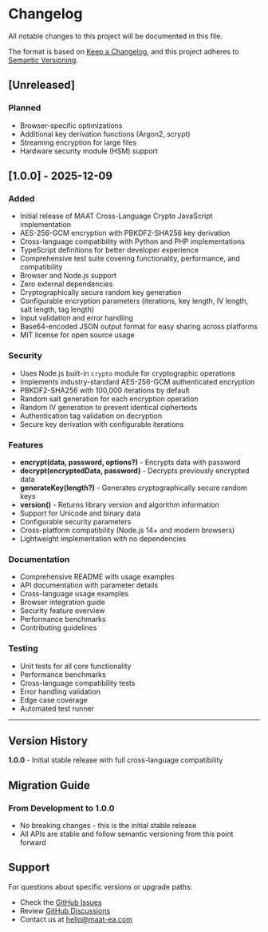 # Changelog

All notable changes to this project will be documented in this file.

The format is based on [Keep a Changelog](https://keepachangelog.com/en/1.0.0/),
and this project adheres to [Semantic Versioning](https://semver.org/spec/v2.0.0.html).

## [Unreleased]

### Planned
- Browser-specific optimizations
- Additional key derivation functions (Argon2, scrypt)
- Streaming encryption for large files
- Hardware security module (HSM) support

## [1.0.0] - 2025-12-09

### Added
- Initial release of MAAT Cross-Language Crypto JavaScript implementation
- AES-256-GCM encryption with PBKDF2-SHA256 key derivation
- Cross-language compatibility with Python and PHP implementations
- TypeScript definitions for better developer experience
- Comprehensive test suite covering functionality, performance, and compatibility
- Browser and Node.js support
- Zero external dependencies
- Cryptographically secure random key generation
- Configurable encryption parameters (iterations, key length, IV length, salt length, tag length)
- Input validation and error handling
- Base64-encoded JSON output format for easy sharing across platforms
- MIT license for open source usage

### Security
- Uses Node.js built-in `crypto` module for cryptographic operations
- Implements industry-standard AES-256-GCM authenticated encryption
- PBKDF2-SHA256 with 100,000 iterations by default
- Random salt generation for each encryption operation
- Random IV generation to prevent identical ciphertexts
- Authentication tag validation on decryption
- Secure key derivation with configurable iterations

### Features
- **encrypt(data, password, options?)** - Encrypts data with password
- **decrypt(encryptedData, password)** - Decrypts previously encrypted data  
- **generateKey(length?)** - Generates cryptographically secure random keys
- **version()** - Returns library version and algorithm information
- Support for Unicode and binary data
- Configurable security parameters
- Cross-platform compatibility (Node.js 14+ and modern browsers)
- Lightweight implementation with no dependencies

### Documentation
- Comprehensive README with usage examples
- API documentation with parameter details
- Cross-language usage examples
- Browser integration guide
- Security feature overview
- Performance benchmarks
- Contributing guidelines

### Testing
- Unit tests for all core functionality
- Performance benchmarks
- Cross-language compatibility tests
- Error handling validation
- Edge case coverage
- Automated test runner

---

## Version History

**1.0.0** - Initial stable release with full cross-language compatibility

## Migration Guide

### From Development to 1.0.0
- No breaking changes - this is the initial stable release
- All APIs are stable and follow semantic versioning from this point forward

## Support

For questions about specific versions or upgrade paths:
- Check the [GitHub Issues](https://github.com/Maat-ea/maat-cross-lang-crypto/issues)
- Review [GitHub Discussions](https://github.com/Maat-ea/maat-cross-lang-crypto/discussions)
- Contact us at hello@maat-ea.com